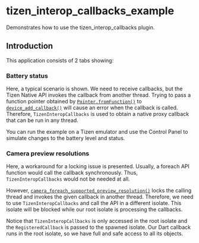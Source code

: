 # tizen_interop_callbacks_example

Demonstrates how to use the tizen_interop_callbacks plugin.

## Introduction

This application consists of 2 tabs showing:

### Battery status

Here, a typical scenario is shown. We need to receive callbacks, but the Tizen Native API
invokes the callback from another thread. Trying to pass a function pointer obtained
by [`Pointer.fromFunction()`](https://api.flutter.dev/flutter/dart-ffi/Pointer/fromFunction.html)
to [`device_add_callback()`](https://docs.tizen.org/application/native/api/mobile/5.5/group__CAPI__SYSTEM__DEVICE__CALLBACK__MODULE.html#ga89a756a9c46fb670f603d79b66af6cf0)
will cause an error when the callback is called.
Therefore, `TizenInteropCallbacks` is used to obtain a native proxy callback that can be run in any thread.

You can run the example on a Tizen emulator and use the Control Panel to simulate
changes to the battery level and status.

### Camera preview resolutions

Here, a workaround for a locking issue is presented. Usually, a foreach API function would call the callback synchronously.
Thus, `TizenInteropCallbacks` would not be needed at all.

However, [`camera_foreach_supported_preview_resolution()`](https://docs.tizen.org/application/native/api/mobile/5.5/group__CAPI__MEDIA__CAMERA__CAPABILITY__MODULE.html#gaccca0251a0432ca8752be09b400b9b3b)
locks the calling thread and invokes the given callback in another thread.
Therefore, we need to use `TizenInteropCallbacks` and call the API in a different isolate.
This isolate will be blocked while our root isolate is processing the callbacks.

Notice that `TizenInteropCallbacks` is only accessed in the root isolate and
the `RegisteredCallback` is passed to the spawned isolate.
Our Dart callback runs in the root isolate, so we have full and safe access
to all its objects.
